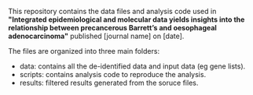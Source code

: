 This repository contains the data files and analysis code used in **"Integrated epidemiological and molecular data yields insights into the relationship between precancerous Barrett’s and oesophageal adenocarcinoma"** published [journal name] on [date]. 

The files are organized into three main folders:


- data: contains all the de-identified data and input data (eg gene lists).
- scripts: contains analysis code to reproduce the analysis.
- results: filtered results generated from the soruce files.

 
